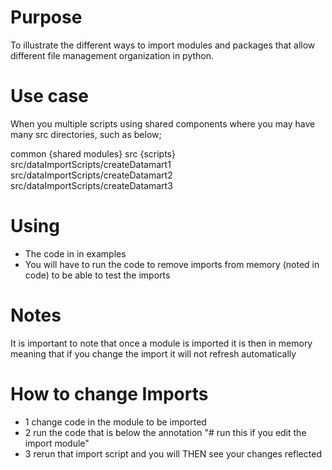 # Purpose
To illustrate the different ways to import modules and packages that allow different file management organization in python.

# Use case
When you multiple scripts using shared components where you may have many src directories, such as below;


common  {shared modules}
src     {scripts}
src/dataImportScripts/createDatamart1
src/dataImportScripts/createDatamart2
src/dataImportScripts/createDatamart3

# Using
- The code in in examples
- You will have to run the code to remove imports from memory (noted in code) to be able to test the imports

# Notes
It is important to note that once a module is imported it is then in memory meaning that if you change the import it will not refresh automatically 

# How to change Imports
- 1 change code in the module to be imported
- 2 run the code that is below the annotation "# run this if you edit the import module"
- 3 rerun that import script and you will THEN see your changes reflected
